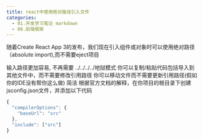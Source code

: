 ```yaml
---
title: react中使用绝对路径引入文件
categories: 
  - 01.开发学习笔记 markdown
  - 08.前端框架
---
```


随着Create React App 3的发布，我们现在引入组件或对象时可以使用绝对路径（absolute import),而不需要eject项目

输入路径更加容易, 不再需要 ../../../../地狱模式
你可以复制/粘贴代码包括导入到其他文件中，而不需要修改引用路径
你可以移动文件而不需要更新引用路径(假如你的IDE没有帮你这么做)
简洁
根据官方文档的解释，在你项目的根目录下创建jsconfig.json文件，并添加以下代码

```js
{
  "compilerOptions": {
    "baseUrl": "src"
  },
  "include": ["src"]
}
```
